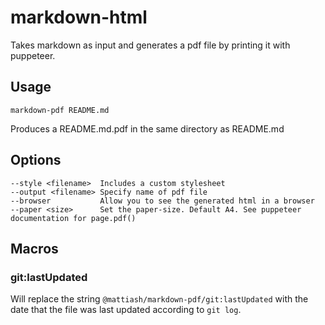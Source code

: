 # markdown-html

Takes markdown as input and generates a pdf file by printing it with puppeteer.

## Usage

```
markdown-pdf README.md
```

Produces a README.md.pdf in the same directory as README.md

## Options

```
--style <filename>  Includes a custom stylesheet
--output <filename> Specify name of pdf file
--browser           Allow you to see the generated html in a browser
--paper <size>      Set the paper-size. Default A4. See puppeteer documentation for page.pdf()
```

## Macros

### git:lastUpdated

Will replace the string `@mattiash/markdown-pdf/git:lastUpdated` with
the date that the file was last updated according to `git log`.